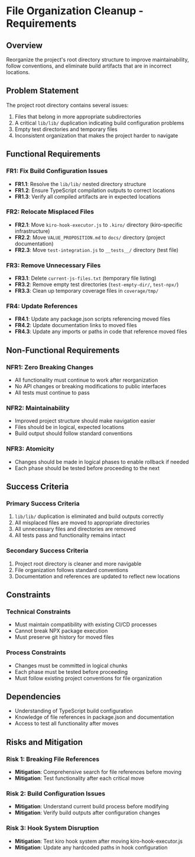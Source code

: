 # File Organization Cleanup - Requirements

## Overview
Reorganize the project's root directory structure to improve maintainability, follow conventions, and eliminate build artifacts that are in incorrect locations.

## Problem Statement
The project root directory contains several issues:
1. Files that belong in more appropriate subdirectories
2. A critical `lib/lib/` duplication indicating build configuration problems
3. Empty test directories and temporary files
4. Inconsistent organization that makes the project harder to navigate

## Functional Requirements

### FR1: Fix Build Configuration Issues
- **FR1.1**: Resolve the `lib/lib/` nested directory structure
- **FR1.2**: Ensure TypeScript compilation outputs to correct locations
- **FR1.3**: Verify all compiled artifacts are in expected locations

### FR2: Relocate Misplaced Files
- **FR2.1**: Move `kiro-hook-executor.js` to `.kiro/` directory (kiro-specific infrastructure)
- **FR2.2**: Move `VALUE_PROPOSITION.md` to `docs/` directory (project documentation)
- **FR2.3**: Move `test-integration.js` to `__tests__/` directory (test file)

### FR3: Remove Unnecessary Files
- **FR3.1**: Delete `current-js-files.txt` (temporary file listing)
- **FR3.2**: Remove empty test directories (`test-empty-dir/`, `test-npx/`)
- **FR3.3**: Clean up temporary coverage files in `coverage/tmp/`

### FR4: Update References
- **FR4.1**: Update any package.json scripts referencing moved files
- **FR4.2**: Update documentation links to moved files
- **FR4.3**: Update any imports or paths in code that reference moved files

## Non-Functional Requirements

### NFR1: Zero Breaking Changes
- All functionality must continue to work after reorganization
- No API changes or breaking modifications to public interfaces
- All tests must continue to pass

### NFR2: Maintainability
- Improved project structure should make navigation easier
- Files should be in logical, expected locations
- Build output should follow standard conventions

### NFR3: Atomicity
- Changes should be made in logical phases to enable rollback if needed
- Each phase should be tested before proceeding to the next

## Success Criteria

### Primary Success Criteria
1. `lib/lib/` duplication is eliminated and build outputs correctly
2. All misplaced files are moved to appropriate directories
3. All unnecessary files and directories are removed
4. All tests pass and functionality remains intact

### Secondary Success Criteria
1. Project root directory is cleaner and more navigable
2. File organization follows standard conventions
3. Documentation and references are updated to reflect new locations

## Constraints

### Technical Constraints
- Must maintain compatibility with existing CI/CD processes
- Cannot break NPX package execution
- Must preserve git history for moved files

### Process Constraints
- Changes must be committed in logical chunks
- Each phase must be tested before proceeding
- Must follow existing project conventions for file organization

## Dependencies
- Understanding of TypeScript build configuration
- Knowledge of file references in package.json and documentation
- Access to test all functionality after moves

## Risks and Mitigation

### Risk 1: Breaking File References
- **Mitigation**: Comprehensive search for file references before moving
- **Mitigation**: Test functionality after each critical move

### Risk 2: Build Configuration Issues
- **Mitigation**: Understand current build process before modifying
- **Mitigation**: Verify build outputs after configuration changes

### Risk 3: Hook System Disruption
- **Mitigation**: Test kiro hook system after moving kiro-hook-executor.js
- **Mitigation**: Update any hardcoded paths in hook configuration